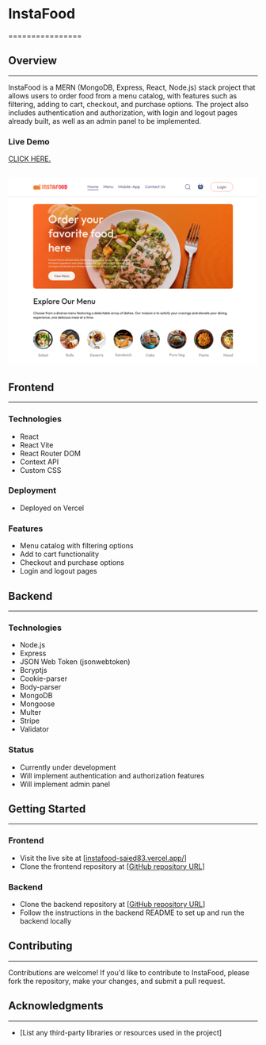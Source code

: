 # InstaFood

================

## Overview

---

InstaFood is a MERN (MongoDB, Express, React, Node.js) stack project that allows users to order food from a menu catalog, with features such as filtering, adding to cart, checkout, and purchase options. The project also includes authentication and authorization, with login and logout pages already built, as well as an admin panel to be implemented.

### Live Demo

<a href="https://instafood-saied83.vercel.app/">CLICK HERE.</a>

##

![](https://github.com/saied83/instafood/blob/main/instafood.png?raw=true)

## Frontend

---

### Technologies

- React
- React Vite
- React Router DOM
- Context API
- Custom CSS

### Deployment

- Deployed on Vercel

### Features

- Menu catalog with filtering options
- Add to cart functionality
- Checkout and purchase options
- Login and logout pages

## Backend

---

### Technologies

- Node.js
- Express
- JSON Web Token (jsonwebtoken)
- Bcryptjs
- Cookie-parser
- Body-parser
- MongoDB
- Mongoose
- Multer
- Stripe
- Validator

### Status

- Currently under development
- Will implement authentication and authorization features
- Will implement admin panel

## Getting Started

---

### Frontend

- Visit the live site at [[instafood-saied83.vercel.app/](https://instafood-saied83.vercel.app/)]
- Clone the frontend repository at [[GitHub repository URL](https://github.com/saied83/instafood/tree/main/frontend)]

### Backend

- Clone the backend repository at [[GitHub repository URL](https://github.com/saied83/instafood/tree/main/backend)]
- Follow the instructions in the backend README to set up and run the backend locally

## Contributing

---

Contributions are welcome! If you'd like to contribute to InstaFood, please fork the repository, make your changes, and submit a pull request.

## Acknowledgments

---

- [List any third-party libraries or resources used in the project]
